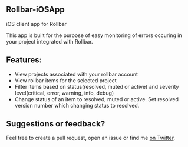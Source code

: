 ## Rollbar-iOSApp
iOS client app for Rollbar

This app is built for the purpose of easy monitoring of errors occuring in your project integrated with Rollbar.

## Features:
- View projects associated with your rollbar account
- View rollbar items for the selected project
- Filter items based on status(resolved, muted or active) and severity level(critical, error, warning, info, debug)
- Change status of an item to resolved, muted or active. Set resolved version number which changing status to resolved.


## Suggestions or feedback?

Feel free to create a pull request, open an issue or find me [on Twitter](https://twitter.com/javalnanda).

